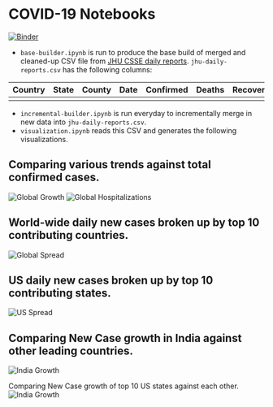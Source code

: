 # COVID-19 Notebooks

[![Binder](https://mybinder.org/badge_logo.svg)](https://mybinder.org/v2/gh/ratreya/COVID-19/master?filepath=visualization.ipynb)

* `base-builder.ipynb` is run to produce the base build of merged and cleaned-up CSV file from [JHU CSSE daily reports](https://github.com/CSSEGISandData/COVID-19/tree/master/csse_covid_19_data/csse_covid_19_daily_reports). `jhu-daily-reports.csv` has the following columns:

| Country | State | County | Date    | Confirmed | Deaths | Recovered | Confirmed_New | Deaths_New | Recovered_New | 
|---------|-------|--------|---------|-----------|--------|-----------|---------------|------------|---------------| 
|         |       |        |         |           |        |           |               |            |               | 

* `incremental-builder.ipynb` is run everyday to incrementally merge in new data into `jhu-daily-reports.csv`.
* `visualization.ipynb` reads this CSV and generates the following visualizations.

## Comparing various trends against total confirmed cases.
![Global Growth](https://storage.googleapis.com/atreya/global-covid-growth.png)
![Global Hospitalizations](https://storage.googleapis.com/atreya/global-covid-hospitalization.png)

## World-wide daily new cases broken up by top 10 contributing countries.
![Global Spread](https://storage.googleapis.com/atreya/global-covid-spread.png)

## US daily new cases broken up by top 10 contributing states.
![US Spread](https://storage.googleapis.com/atreya/us-covid-spread.png)

## Comparing New Case growth in India against other leading countries.
![India Growth](https://storage.googleapis.com/atreya/india-growth.png)

Comparing New Case growth of top 10 US states against each other.
![India Growth](https://storage.googleapis.com/atreya/us-state-growth.png)
